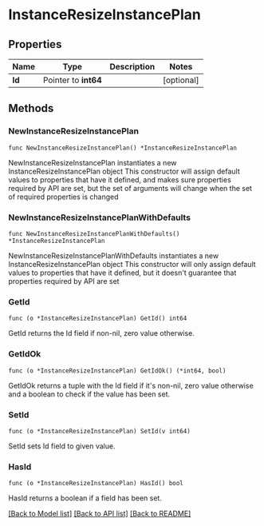 # InstanceResizeInstancePlan

## Properties

Name | Type | Description | Notes
------------ | ------------- | ------------- | -------------
**Id** | Pointer to **int64** |  | [optional] 

## Methods

### NewInstanceResizeInstancePlan

`func NewInstanceResizeInstancePlan() *InstanceResizeInstancePlan`

NewInstanceResizeInstancePlan instantiates a new InstanceResizeInstancePlan object
This constructor will assign default values to properties that have it defined,
and makes sure properties required by API are set, but the set of arguments
will change when the set of required properties is changed

### NewInstanceResizeInstancePlanWithDefaults

`func NewInstanceResizeInstancePlanWithDefaults() *InstanceResizeInstancePlan`

NewInstanceResizeInstancePlanWithDefaults instantiates a new InstanceResizeInstancePlan object
This constructor will only assign default values to properties that have it defined,
but it doesn't guarantee that properties required by API are set

### GetId

`func (o *InstanceResizeInstancePlan) GetId() int64`

GetId returns the Id field if non-nil, zero value otherwise.

### GetIdOk

`func (o *InstanceResizeInstancePlan) GetIdOk() (*int64, bool)`

GetIdOk returns a tuple with the Id field if it's non-nil, zero value otherwise
and a boolean to check if the value has been set.

### SetId

`func (o *InstanceResizeInstancePlan) SetId(v int64)`

SetId sets Id field to given value.

### HasId

`func (o *InstanceResizeInstancePlan) HasId() bool`

HasId returns a boolean if a field has been set.


[[Back to Model list]](../README.md#documentation-for-models) [[Back to API list]](../README.md#documentation-for-api-endpoints) [[Back to README]](../README.md)


